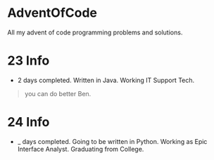 # AdventOfCode
All my advent of code programming problems and solutions.

# 23 Info
- 2 days completed. Written in Java. Working IT Support Tech.
> you can do better Ben.

# 24 Info
- _ days completed. Going to be written in Python. Working as Epic Interface Analyst. Graduating from College.
